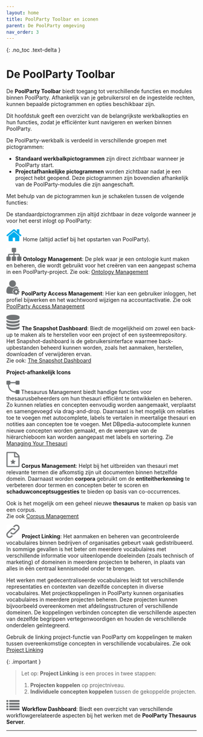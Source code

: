 ```yaml
---
layout: home
title: PoolParty Toolbar en iconen
parent: De PoolParty omgeving
nav_order: 3
---
```


{: .no_toc .text-delta }

<script>
{% include js/custom.js %}
</script>

<!-- Overlay (only once) -->
<div id="overlay" 
     style="display: none; 
            position: fixed; 
            top: 0; 
            left: 0; 
            width: 100%; 
            height: 100%; 
            background: rgba(0, 0, 0, 0.8); 
            justify-content: center; 
            align-items: center; 
            z-index: 1000;">
  
  <img id="zoomImage" 
       alt="Zoomed Image" 
       style="max-width: 90%; 
              max-height: 90%; 
              cursor: zoom-out;" 
       onclick="closeZoom()" />
</div>


# De PoolParty Toolbar

De **PoolParty Toolbar** biedt toegang tot verschillende functies en modules binnen PoolParty. Afhankelijk van je gebruikersrol en de ingestelde rechten, kunnen bepaalde pictogrammen en opties beschikbaar zijn.  

Dit hoofdstuk geeft een overzicht van de belangrijkste werkbalkopties en hun functies, zodat je efficiënter kunt navigeren en werken binnen PoolParty.


De PoolParty-werkbalk is verdeeld in verschillende groepen met pictogrammen:  

- **Standaard werkbalkpictogrammen** zijn direct zichtbaar wanneer je PoolParty start.  
- **Projectafhankelijke pictogrammen** worden zichtbaar nadat je een project hebt geopend. Deze pictogrammen zijn bovendien afhankelijk van de PoolParty-modules die zijn aangeschaft.  


Met behulp van de pictogrammen kun je schakelen tussen de volgende functies:

De standaardpictogrammen zijn altijd zichtbaar in deze volgorde wanneer je voor het eerst inlogt op PoolParty:

![Image](../home-icon.png) Home (altijd actief bij het opstarten van PoolParty).

![Image](../ontology-icon.png) **Ontology Management**: De plek waar je een ontologie kunt maken en beheren, die wordt gebruikt voor het creëren van een aangepast schema in een PoolParty-project.
 Zie ook: [Ontology Management](https://help.poolparty.biz/en/user-guide-for-knowledge-engineers/advanced-features/ontology-management.html)  

![Image](../access-icon.png) **PoolParty Access Management**: Hier kan een gebruiker inloggen, het profiel bijwerken en het wachtwoord wijzigen na accountactivatie.
 Zie ook [PoolParty Access Management](https://help.poolparty.biz/en/user-guide-for-knowledge-engineers/basic-features/poolparty-access-management.html)

![Image](../snapshot-icon.png) **The Snapshot Dashboard**: Biedt de mogelijkheid om zowel een back-up te maken als te herstellen voor een project of een systeemrepository. Het Snapshot-dashboard is de gebruikersinterface waarmee back-upbestanden beheerd kunnen worden, zoals het aanmaken, herstellen, downloaden of verwijderen ervan.  
 Zie ook: [The Snapshot Dashboard](https://help.poolparty.biz/en/user-guide-for-knowledge-engineers/advanced-features/advanced-poolparty-configuration/the-snapshot-dashboard.html)

**Project-afhankelijk Icons**

![Image](../thesaurus-icon.png) Thesaurus Management biedt handige functies voor thesaurusbeheerders om hun thesauri efficiënt te ontwikkelen en beheren. Zo kunnen relaties en concepten eenvoudig worden aangemaakt, verplaatst en samengevoegd via drag-and-drop. Daarnaast is het mogelijk om relaties toe te voegen met autocomplete, labels te vertalen in meertalige thesauri en notities aan concepten toe te voegen. Met DBpedia-autocomplete kunnen nieuwe concepten worden gemaakt, en de weergave van de hiërarchieboom kan worden aangepast met labels en sortering. Zie [Managing Your Thesauri](https://help.poolparty.biz/en/user-guide-for-knowledge-engineers/basic-features/managing-your-thesauri.html)

![Image](../corpus-icon.png) **Corpus Management**: Helpt bij het uitbreiden van thesauri met relevante termen die afkomstig zijn uit documenten binnen hetzelfde domein.
Daarnaast worden **corpora** gebruikt om de **entiteitherkenning** te verbeteren door termen en concepten beter te scoren en **schaduwconceptsuggesties** te bieden op basis van co-occurrences.  

Ook is het mogelijk om een geheel nieuwe **thesaurus** te maken op basis van een corpus.  
Zie ook [Corpus Management](https://help.poolparty.biz/en/user-guide-for-knowledge-engineers/advanced-features/corpus-management---overview.html)

![Image](../project-linking-icon.png) **Project Linking**: Het aanmaken en beheren van gecontroleerde vocabulaires binnen bedrijven of organisaties gebeurt vaak gedistribueerd.
In sommige gevallen is het beter om meerdere vocabulaires met verschillende informatie voor uiteenlopende doeleinden (zoals technisch of marketing) of domeinen in meerdere projecten te beheren, in plaats van alles in één centraal kennismodel onder te brengen.

Het werken met gedecentraliseerde vocabulaires leidt tot verschillende representaties en contexten van dezelfde concepten in diverse vocabulaires. Met projectkoppelingen in PoolParty kunnen organisaties vocabulaires in meerdere projecten beheren. Deze projecten kunnen bijvoorbeeld overeenkomen met afdelingsstructuren of verschillende domeinen. De koppelingen verbinden concepten die verschillende aspecten van dezelfde begrippen vertegenwoordigen en houden de verschillende onderdelen geïntegreerd.

Gebruik de linking project-functie van PoolParty om koppelingen te maken tussen overeenkomstige concepten in verschillende vocabulaires. Zie ook [Project Linking](https://help.poolparty.biz/en/user-guide-for-knowledge-engineers/advanced-features/advanced-poolparty-configuration/linking-poolparty-projects.html)

{: .important }
> Let op: **Project Linking** is een proces in twee stappen:  
> 1. **Projecten koppelen** op projectniveau.  
> 2. **Individuele concepten koppelen** tussen de gekoppelde projecten.

![Image](../workflow-icon.png) **Workflow Dashboard**: Biedt een overzicht van verschillende workflowgerelateerde aspecten bij het werken met de **PoolParty Thesaurus Server**.





----

